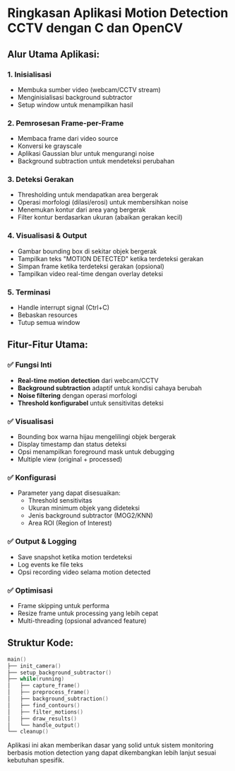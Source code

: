# Ringkasan Aplikasi Motion Detection CCTV dengan C dan OpenCV

## Alur Utama Aplikasi:

### 1. Inisialisasi
- Membuka sumber video (webcam/CCTV stream)
- Menginisialisasi background subtractor
- Setup window untuk menampilkan hasil

### 2. Pemrosesan Frame-per-Frame
- Membaca frame dari video source
- Konversi ke grayscale
- Aplikasi Gaussian blur untuk mengurangi noise
- Background subtraction untuk mendeteksi perubahan

### 3. Deteksi Gerakan
- Thresholding untuk mendapatkan area bergerak
- Operasi morfologi (dilasi/erosi) untuk membersihkan noise
- Menemukan kontur dari area yang bergerak
- Filter kontur berdasarkan ukuran (abaikan gerakan kecil)

### 4. Visualisasi & Output
- Gambar bounding box di sekitar objek bergerak
- Tampilkan teks "MOTION DETECTED" ketika terdeteksi gerakan
- Simpan frame ketika terdeteksi gerakan (opsional)
- Tampilkan video real-time dengan overlay deteksi

### 5. Terminasi
- Handle interrupt signal (Ctrl+C)
- Bebaskan resources
- Tutup semua window

## Fitur-Fitur Utama:

### ✅ **Fungsi Inti**
- **Real-time motion detection** dari webcam/CCTV
- **Background subtraction** adaptif untuk kondisi cahaya berubah
- **Noise filtering** dengan operasi morfologi
- **Threshold konfigurabel** untuk sensitivitas deteksi

### ✅ **Visualisasi**
- Bounding box warna hijau mengelilingi objek bergerak
- Display timestamp dan status deteksi
- Opsi menampilkan foreground mask untuk debugging
- Multiple view (original + processed)

### ✅ **Konfigurasi**
- Parameter yang dapat disesuaikan:
  - Threshold sensitivitas
  - Ukuran minimum objek yang dideteksi
  - Jenis background subtractor (MOG2/KNN)
  - Area ROI (Region of Interest)

### ✅ **Output & Logging**
- Save snapshot ketika motion terdeteksi
- Log events ke file teks
- Opsi recording video selama motion detected

### ✅ **Optimisasi**
- Frame skipping untuk performa
- Resize frame untuk processing yang lebih cepat
- Multi-threading (opsional advanced feature)

## Struktur Kode:
```c
main()
├── init_camera()
├── setup_background_subtractor()
├── while(running)
│   ├── capture_frame()
│   ├── preprocess_frame()
│   ├── background_subtraction()
│   ├── find_contours()
│   ├── filter_motions()
│   ├── draw_results()
│   └── handle_output()
└── cleanup()
```

Aplikasi ini akan memberikan dasar yang solid untuk sistem monitoring berbasis motion detection yang dapat dikembangkan lebih lanjut sesuai kebutuhan spesifik.